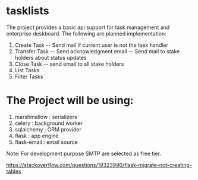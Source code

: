 # tasklists
The project provides a basic api support for task management and enterprise deskboard. The following are planned implementation:

1. Create Task
-- Send mail if current user is not the task handler
2. Transfer Task
-- Send acknowledgment email
-- Send mail to stake holders about status updates
3. Close Task
-- send email to all stake holders
4. List Tasks
5. Filter Tasks

# The Project will be using:
1. marshmallow : serializers
2. celery : background worker
3. sqlalchemy : ORM provider
4. flask : app engine
5. flask-email : email source

Note: For development purpose SMTP are selected as free tier.

https://stackoverflow.com/questions/19323990/flask-migrate-not-creating-tables
